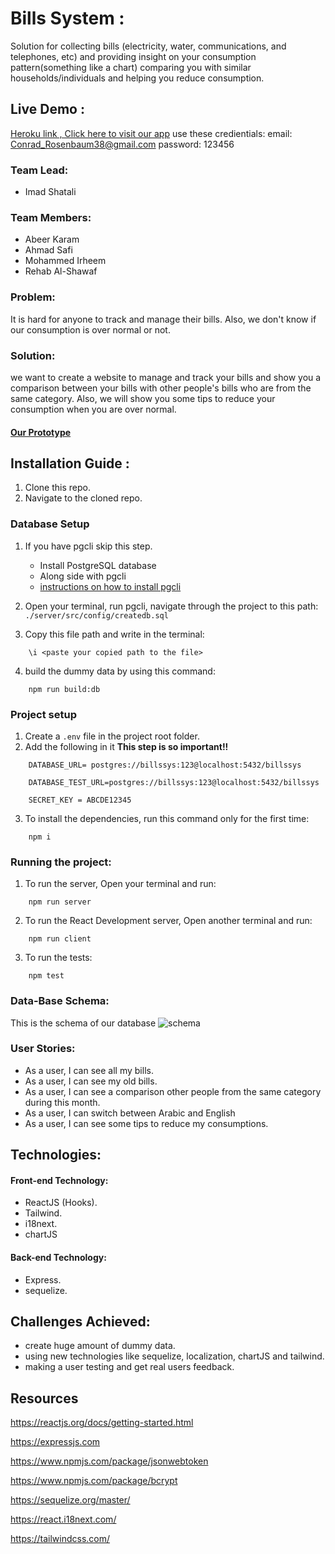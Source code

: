 # Bills System :

Solution for collecting bills (electricity, water, communications, and telephones, etc) and providing insight on your consumption pattern(something like a chart) comparing you with similar households/individuals and helping you reduce consumption.

## Live Demo :

[Heroku link , Click here to visit our app](https://gsg-bills-sys.herokuapp.com/home)
use these credientials:
email: Conrad_Rosenbaum38@gmail.com
password: 123456

### Team Lead:

- Imad Shatali

### Team Members:

- Abeer Karam
- Ahmad Safi
- Mohammed Irheem
- Rehab Al-Shawaf

### Problem:

It is hard for anyone to track and manage their bills. Also, we don't know if our consumption is over normal or not.

### Solution:

we want to create a website to manage and track your bills and show you a comparison between your bills with other people's bills who are from the same category. Also, we will show you some tips to reduce your consumption when you are over normal.

#### [Our Prototype](https://www.figma.com/file/lqenmDSPgTt61yGa0Dc6NX/bills?node-id=96%3A0)

## Installation Guide :

1. Clone this repo.
2. Navigate to the cloned repo.

### Database Setup

1. If you have pgcli skip this step.

   - Install PostgreSQL database
   - Along side with pgcli
   - [instructions on how to install pgcli](https://www.pgcli.com/install)

2. Open your terminal, run pgcli, navigate through the project to this path: `./server/src/config/createdb.sql`

3. Copy this file path and write in the terminal:

```
    \i <paste your copied path to the file>
```

4. build the dummy data by using this command:

```
    npm run build:db
```

### Project setup

1. Create a `.env` file in the project root folder.
2. Add the following in it **This step is so important!!**

```
    DATABASE_URL= postgres://billssys:123@localhost:5432/billssys

    DATABASE_TEST_URL=postgres://billssys:123@localhost:5432/billssys

    SECRET_KEY = ABCDE12345
```

3. To install the dependencies, run this command only for the first time:

```
    npm i
```

### Running the project:

1. To run the server, Open your terminal and run:

```
    npm run server
```

2. To run the React Development server, Open another terminal and run:

```
    npm run client
```

3. To run the tests:

```
    npm test
```

### Data-Base Schema:

This is the schema of our database
![schema](https://user-images.githubusercontent.com/56350350/87008787-ef453200-c1cc-11ea-97d5-f32b9c401843.png)

### User Stories:

- As a user, I can see all my bills.
- As a user, I can see my old bills.
- As a user, I can see a comparison other people from the same category during this month.
- As a user, I can switch between Arabic and English
- As a user, I can see some tips to reduce my consumptions.

## Technologies:

#### Front-end Technology:

- ReactJS (Hooks).
- Tailwind.
- i18next.
- chartJS

#### Back-end Technology:

- Express.
- sequelize.

## Challenges Achieved:

- create huge amount of dummy data.
- using new technologies like sequelize, localization, chartJS and tailwind.
- making a user testing and get real users feedback.

## Resources

https://reactjs.org/docs/getting-started.html

https://expressjs.com

https://www.npmjs.com/package/jsonwebtoken

https://www.npmjs.com/package/bcrypt

https://sequelize.org/master/

https://react.i18next.com/

https://tailwindcss.com/
